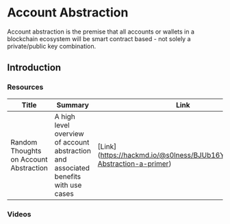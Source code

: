 # Account Abstraction

Account abstraction is the premise that all accounts or wallets in a blockchain ecosystem will be smart contract based - not solely a private/public key combination. 

## Introduction 

### Resources
| Title | Summary | Link |
| ------- | ------- | ------ | 
Random Thoughts on Account Abstraction | A high level overview of account abstraction and associated benefits with use cases | [Link] (https://hackmd.io/@s0lness/BJUb16Yo9#Account-Abstraction-a-primer)

### Videos


